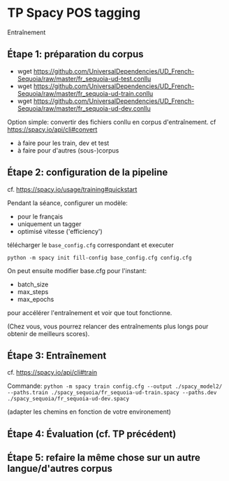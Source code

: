 # TP Spacy POS tagging
Entraînement


## Étape 1: préparation du corpus
- wget https://github.com/UniversalDependencies/UD_French-Sequoia/raw/master/fr_sequoia-ud-test.conllu
- wget https://github.com/UniversalDependencies/UD_French-Sequoia/raw/master/fr_sequoia-ud-train.conllu
- wget https://github.com/UniversalDependencies/UD_French-Sequoia/raw/master/fr_sequoia-ud-dev.conllu


Option simple: convertir des fichiers conllu en corpus d'entraînement.
cf https://spacy.io/api/cli#convert

- à faire pour les train, dev et test
- à faire pour d'autres (sous-)corpus

## Étape 2: configuration de la pipeline


cf. https://spacy.io/usage/training#quickstart

Pendant la séance, configurer un modèle: 
-  pour le français
-  uniquement un tagger
-  optimisé vitesse ('efficiency')

télécharger le `base_config.cfg` correspondant et executer

`python -m spacy init fill-config base_config.cfg config.cfg`

On peut ensuite modifier base.cfg
pour l'instant:
- batch_size
- max_steps
- max_epochs

pour accélérer l'entraînement et voir que tout fonctionne.

(Chez vous, vous pourrez relancer des entraînements plus longs pour obtenir de meilleurs scores).


## Étape 3: Entraînement

cf. https://spacy.io/api/cli#train

Commande:
`python -m spacy train config.cfg --output ./spacy_model2/ --paths.train ./spacy_sequoia/fr_sequoia-ud-train.spacy --paths.dev ./spacy_sequoia/fr_sequoia-ud-dev.spacy `

(adapter les chemins en fonction de votre environement)

## Étape 4: Évaluation (cf. TP précédent)


## Étape 5: refaire la même chose sur un autre langue/d'autres corpus
